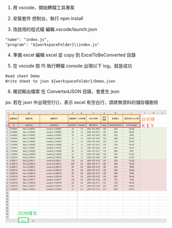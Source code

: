 1. 用 vscode，開始轉檔工具專案

2. 安裝套件
   控制台，執行 npm install

3. 改啟用的程式檔
   編輯.vscode/launch.json

```
"name": "index.js",
"program": "${workspaceFolder}\\index.js"
```

4. 準備 excel
   編輯 excel 並 copy 到 ExcelToBeConverted 目錄

5. 在 vscode 按 f5 執行轉檔
   console 出現以下 log，就是成功

```
Read sheet Demo
Write sheet to json ${workspaceFolder}/Demo.json
```

6. 確認輸出檔案
   在 ConvertedJSON 目錄，會產生 json

ps:
若在 json 中出現空行{}，表示 excel 有空白行，請將無資料的儲存檔刪除

![image](https://github.com/orenccl/ExcelToJson/blob/main/README.PNG)
